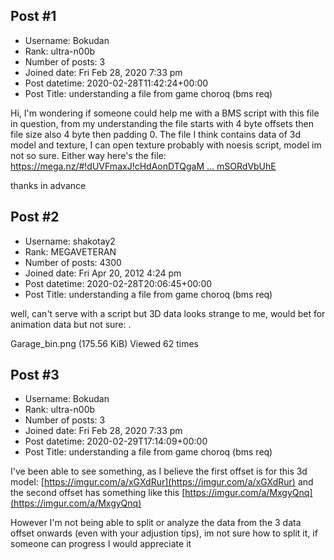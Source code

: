 ## Post #1
- Username: Bokudan
- Rank: ultra-n00b
- Number of posts: 3
- Joined date: Fri Feb 28, 2020 7:33 pm
- Post datetime: 2020-02-28T11:42:24+00:00
- Post Title: understanding a file from game choroq (bms req)

Hi, I'm wondering if someone could help me with a BMS script with this file in question, from my understanding the file starts with 4 byte offsets then file size also 4 byte then padding 0. The file I think contains data of 3d model and texture, I can open texture probably with noesis script, model im not so sure. Either way here's the file: [https://mega.nz/#!dUVFmaxJ!cHdAonDTQgaM ... mSORdVbUhE](https://mega.nz/#!dUVFmaxJ!cHdAonDTQgaMunVrYxacYf2QcxsWHFe9bmSORdVbUhE)

thanks in advance
## Post #2
- Username: shakotay2
- Rank: MEGAVETERAN
- Number of posts: 4300
- Joined date: Fri Apr 20, 2012 4:24 pm
- Post datetime: 2020-02-28T20:06:45+00:00
- Post Title: understanding a file from game choroq (bms req)

well, can't serve with a script but 3D data looks strange to me, would bet for animation data but not sure:
.



Garage_bin.png (175.56 KiB) Viewed 62 times
## Post #3
- Username: Bokudan
- Rank: ultra-n00b
- Number of posts: 3
- Joined date: Fri Feb 28, 2020 7:33 pm
- Post datetime: 2020-02-29T17:14:09+00:00
- Post Title: understanding a file from game choroq (bms req)

I've been able to see something, as I believe the first offset is for this 3d model: [https://imgur.com/a/xGXdRur](https://imgur.com/a/xGXdRur) 
and the second offset has something like this [https://imgur.com/a/MxgyQnq](https://imgur.com/a/MxgyQnq)

However I'm not being able to split or analyze the data from the 3 data offset onwards (even with your adjustion tips), im not sure how to split it, if someone can progress I would appreciate it
